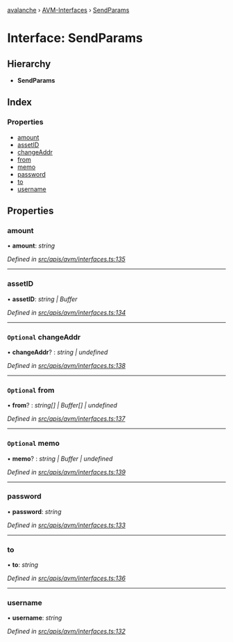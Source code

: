 [avalanche](../README.md) › [AVM-Interfaces](../modules/avm_interfaces.md) › [SendParams](avm_interfaces.sendparams.md)

# Interface: SendParams

## Hierarchy

* **SendParams**

## Index

### Properties

* [amount](avm_interfaces.sendparams.md#amount)
* [assetID](avm_interfaces.sendparams.md#assetid)
* [changeAddr](avm_interfaces.sendparams.md#optional-changeaddr)
* [from](avm_interfaces.sendparams.md#optional-from)
* [memo](avm_interfaces.sendparams.md#optional-memo)
* [password](avm_interfaces.sendparams.md#password)
* [to](avm_interfaces.sendparams.md#to)
* [username](avm_interfaces.sendparams.md#username)

## Properties

###  amount

• **amount**: *string*

*Defined in [src/apis/avm/interfaces.ts:135](https://github.com/ava-labs/avalanchejs/blob/8033096/src/apis/avm/interfaces.ts#L135)*

___

###  assetID

• **assetID**: *string | Buffer*

*Defined in [src/apis/avm/interfaces.ts:134](https://github.com/ava-labs/avalanchejs/blob/8033096/src/apis/avm/interfaces.ts#L134)*

___

### `Optional` changeAddr

• **changeAddr**? : *string | undefined*

*Defined in [src/apis/avm/interfaces.ts:138](https://github.com/ava-labs/avalanchejs/blob/8033096/src/apis/avm/interfaces.ts#L138)*

___

### `Optional` from

• **from**? : *string[] | Buffer[] | undefined*

*Defined in [src/apis/avm/interfaces.ts:137](https://github.com/ava-labs/avalanchejs/blob/8033096/src/apis/avm/interfaces.ts#L137)*

___

### `Optional` memo

• **memo**? : *string | Buffer | undefined*

*Defined in [src/apis/avm/interfaces.ts:139](https://github.com/ava-labs/avalanchejs/blob/8033096/src/apis/avm/interfaces.ts#L139)*

___

###  password

• **password**: *string*

*Defined in [src/apis/avm/interfaces.ts:133](https://github.com/ava-labs/avalanchejs/blob/8033096/src/apis/avm/interfaces.ts#L133)*

___

###  to

• **to**: *string*

*Defined in [src/apis/avm/interfaces.ts:136](https://github.com/ava-labs/avalanchejs/blob/8033096/src/apis/avm/interfaces.ts#L136)*

___

###  username

• **username**: *string*

*Defined in [src/apis/avm/interfaces.ts:132](https://github.com/ava-labs/avalanchejs/blob/8033096/src/apis/avm/interfaces.ts#L132)*
